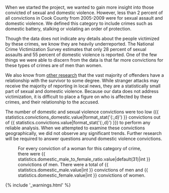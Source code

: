 When we started the project, we wanted to gain more insight into those convicted of sexual and domestic violence. However, less than 2 percent of all convictions in Cook County from 2005-2009 were for sexual assault and domestic violence. We defined this category to include crimes such as domestic battery, stalking or violating an order of protection.

Though the data does not indicate any details about the people victimized by these crimes, we know they are heavily underreported. The National Crime Victimization Survey estimates that only 28 percent of sexual assaults and 55 percent of domestic violence is reported. One of the few things we were able to discern from the data is that far more convictions for these types of crimes are of men than women.

We also know from [other research](https://rainn.org/get-information/statistics/sexual-assault-offenders) that the vast majority of offenders have a relationship with the survivor to some degree. While stranger attacks may receive the majority of reporting in local news, they are a statistically small part of sexual and domestic violence. Because our data does not address victimization, it is difficult to place a figure on who is affected by these crimes, and their relationship to the accused.

The number of domestic and sexual violence convictions were too low ({{ statistics.convictions_domestic.value|format_stat('{:,d}') }} convictions out of {{ statistics.convictions.value|format_stat('{:,d}') }}) to perform any reliable analysis. When we attempted to examine these convictions geographically, we did not observe any significant trends. Further research will be required to answer questions around domestic violence convictions. 

<figure id="affecting-women-viz-container">
  <div class="viz-container"></div>
  <figcaption>For every conviction of a woman for this category of crime, there were {{ statistics.domestic_male_to_female_ratio.value|default(31)|int }} convictions of men. There were a total of {{ statistics.domestic_male.value|int }} convictions of men and {{ statistics.domestic_female.value|int }} convictions of women.</figcaption>
</figure>

{% include '_warnings.html' %}
